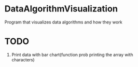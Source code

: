 # DataAlgorithmVisualization
Program that visualizes data algorithms and how they work

# TODO
1. Print data with bar chart(function prob printing the array with characters)